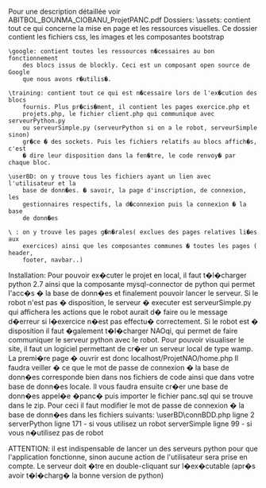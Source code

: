 Pour une description détaillée voir ABITBOL_BOUNMA_CIOBANU_ProjetPANC.pdf
Dossiers:
	\assets: contient tout ce qui concerne la mise en page et les ressources 
		visuelles. Ce dossier contient les fichiers css, les images et les
		composantes bootstrap

	\google: contient toutes les ressources n�cessaires au bon fonctionnement 
		des blocs issus de blockly. Ceci est un composant open source de Google
		que nous avons r�utilis�.
	
	\training: contient tout ce qui est n�cessaire lors de l'ex�cution des blocs 
		fournis. Plus pr�cis�ment, il contient les pages exercice.php et 
		projets.php, le fichier client.php qui communique avec serveurPython.py
		ou serveurSimple.py (serveurPython si on a le robot, serveurSimple sinon)
		gr�ce � des sockets. Puis les fichiers relatifs au blocs affich�s, c'est
		� dire leur disposition dans la fen�tre, le code renvoy� par chaque bloc.

	\userBD: on y trouve tous les fichiers ayant un lien avec l'utilisateur et la 
		base de donn�es. � savoir, la page d'inscription, de connexion, les
		gestionnaires respectifs, la d�connexion puis la connexion � la base
		de donn�es

	\ : on y trouve les pages g�n�rales( exclues des pages relatives li�es aux 
		exercices) ainsi que les composantes communes � toutes les pages ( header,
		footer, navbar..)

Installation:
	Pour pouvoir ex�cuter le projet en local, il faut t�l�charger python 2.7 ainsi que 
	la composante mysql-connector de python qui permet l'acc�s � la base de donn�es et 
	finalement pouvoir lancer le serveur. 
Si le robot n'est pas � disposition, le serveur � executer est serveurSimple.py qui affichera les actions que le robot aurait d� faire ou le message d�erreur si l�exercice n�est pas effectu� correctement.
	Si le robot est � disposition il faut �galement t�l�charger NAOqi, qui permet de 
	faire communiquer le serveur python avec le robot.
Pour pouvoir visualiser le site, il faut un logiciel permettant de cr�er un serveur local de type wamp. La premi�re page � ouvrir est donc localhost/ProjetNAO/home.php
Il faudra veiller � ce que le mot de passe de connexion � la base de donn�es corresponde bien dans nos fichiers de code ainsi que dans votre base de donn�es locale.
Il vous faudra ensuite cr�er une base de donn�es appel�e �panc� puis importer le fichier panc.sql qui se trouve dans le zip. 
Pour ceci il faut modifier le mot de passe de connexion � la base de donn�es dans les fichiers suivants:
	\userBD\connBDD.php ligne 2
	serverPython ligne 171 - si vous utilisez un robot
		serverSimple ligne 99 - si vous n�utilisez pas de robot

ATTENTION: il est indispensable de lancer un des serveurs python pour que l'application fonctionne, sinon aucune action de l'utilisateur sera prise en compte. Le serveur doit �tre en double-cliquant sur l�ex�cutable (apr�s avoir t�l�charg� la bonne version de python)
		
		
